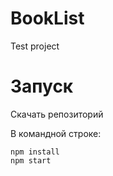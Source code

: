 # BookList
Test project

# Запуск
Скачать репозиторий

В командной строке:

	npm install
	npm start
